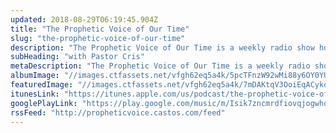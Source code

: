 ```yaml
---
updated: 2018-08-29T06:19:45.904Z
title: "The Prophetic Voice of Our Time"
slug: "the-prophetic-voice-of-our-time"
description: "The Prophetic Voice of Our Time is a weekly radio show hosted by Pastor Cristina Sosso. It airs every Saturday and Sunday on <a href=\"https://am630theword.com/radioshow/2874\" target=\"_blank\">AM 630 the Word</a> in South Texas at 5:00 PM. Join Pastor Cris as she covers a wide range of topics including: The United States of America, prophecy, developing a relationship with Jesus and more. New episodes are added to the podcast every Monday.\n\n\n---\n\n\n\nRevelation 19:10, \"Then I fell at his feet to worship him. But he said to me, “Do not do that; I am a fellow servant of yours and your brethren who hold the testimony of Jesus; worship God. For the testimony of Jesus is the spirit of prophecy.” (NIV)\n\n"
subHeading: "with Pastor Cris"
metaDescription: "The Prophetic Voice of Our Time is a weekly radio show hosted by Pastor Cristina Sosso. It airs every Saturday and Sunday on AM 630 the Word in South Texas. Join Pastor Cris as she covers a wide range of topics including: The United States of America, prophecy, developing a relationship with Jesu..."
albumImage: "//images.ctfassets.net/vfgh62eq5a4k/5pcTFnzW92wMi88y6OY0YU/261f0f4d99d41206fb9da9d7d97d86d1/download.jpg"
featuredImage: "//images.ctfassets.net/vfgh62eq5a4k/7mDAKtqV3OoiEqACykoIa6/4a6d3277b9deb857b30f5735771303fa/59de700b69f6bf000143ec7d_IMG_4878-as-Smart-Object-1-smaller-compressor.jpg"
itunesLink: "https://itunes.apple.com/us/podcast/the-prophetic-voice-of-our-time/id1036387563"
googlePlayLink: "https://play.google.com/music/m/Isik7zncmrdfiovqjogwhofpnam?t=The_Prophetic_Voice_of_Our_Time"
rssFeed: "http://propheticvoice.castos.com/feed"
---
```

